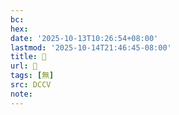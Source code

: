 ```yaml
---
bc:
hex:
date: '2025-10-13T10:26:54+08:00'
lastmod: '2025-10-14T21:46:45-08:00'
title: 􀧅
url: 􀧅
tags: [無]
src: DCCV
note:
---
```

